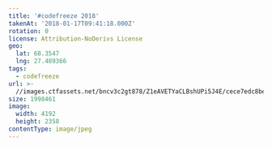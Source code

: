 ```yaml
---
title: '#codefreeze 2018'
takenAt: '2018-01-17T09:41:18.000Z'
rotation: 0
license: Attribution-NoDerivs License
geo:
  lat: 68.3547
  lng: 27.489366
tags:
  - codefreeze
url: >-
  //images.ctfassets.net/bncv3c2gt878/Z1eAVETYaCLBshUPi5J4E/cece7edc8be715bc24df3a14681e7f53/codefreeze-2018_39091626354_o
size: 1998461
image:
  width: 4192
  height: 2358
contentType: image/jpeg
---
```


